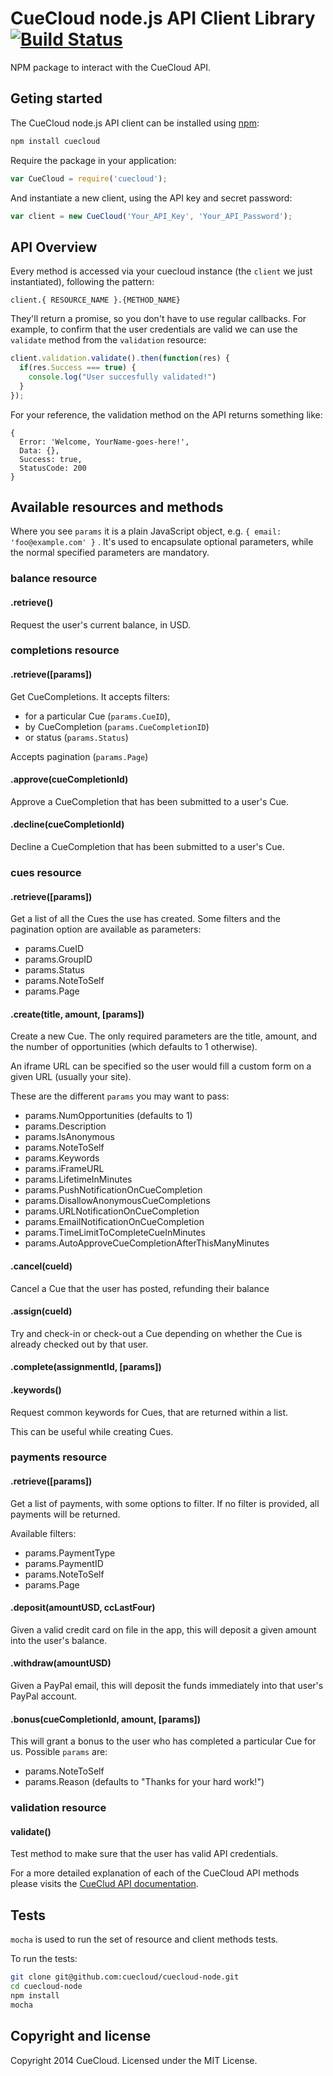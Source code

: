# CueCloud node.js API Client Library [![Build Status](https://travis-ci.org/cuecloud/cuecloud-node.png?branch=master)](https://travis-ci.org/cuecloud/cuecloud-node)

NPM package to interact with the CueCloud API.

## Geting started
The CueCloud node.js API client can be installed using [npm](https://www.npmjs.com/):
```bash
npm install cuecloud
```
Require the package in your application:
```js
var CueCloud = require('cuecloud');
```
And instantiate a new client, using the API key and secret password:

```js
var client = new CueCloud('Your_API_Key', 'Your_API_Password');
```

## API Overview
Every method is accessed via your cuecloud instance (the `client` we just instantiated), following the pattern:
```
client.{ RESOURCE_NAME }.{METHOD_NAME}
```
They'll return a promise, so you don't have to use regular callbacks. For example, to confirm that the user credentials are valid we can use the `validate` method from the `validation` resource:
```js
client.validation.validate().then(function(res) {
  if(res.Success === true) {
    console.log("User succesfully validated!")
  }
});
```
For your reference, the validation method on the API returns something like:
```
{
  Error: 'Welcome, YourName-goes-here!',
  Data: {},
  Success: true,
  StatusCode: 200
}
```

## Available resources and methods
Where you see `params` it is a plain JavaScript object, e.g. ``{ email: 'foo@example.com' }`` . It's used to encapsulate optional parameters, while the normal specified parameters are mandatory.
### balance resource
#### .retrieve()
Request the user's current balance, in USD.
### completions resource
#### .retrieve([params])
Get CueCompletions. It accepts filters:
 * for a particular Cue (`params.CueID`),
 * by CueCompletion (`params.CueCompletionID`)
 * or status (`params.Status`)

Accepts pagination (`params.Page`)
#### .approve(cueCompletionId)
Approve a CueCompletion that has been submitted to a user's Cue.
#### .decline(cueCompletionId)
Decline a CueCompletion that has been submitted to a user's Cue.
### cues resource
#### .retrieve([params])
Get a list of all the Cues the use has created. Some filters and the pagination option are available as parameters:
* params.CueID
* params.GroupID
* params.Status
* params.NoteToSelf
* params.Page

#### .create(title, amount, [params])
Create a new Cue. The only required parameters are the title, amount, and the number of opportunities (which defaults to 1 otherwise).

An iframe URL can be specified so the user would fill a custom form on a given URL (usually your site).

These are the different `params` you may want to pass:
* params.NumOpportunities (defaults to 1)
* params.Description
* params.IsAnonymous
* params.NoteToSelf
* params.Keywords
* params.iFrameURL
* params.LifetimeInMinutes
* params.PushNotificationOnCueCompletion
* params.DisallowAnonymousCueCompletions
* params.URLNotificationOnCueCompletion
* params.EmailNotificationOnCueCompletion
* params.TimeLimitToCompleteCueInMinutes
* params.AutoApproveCueCompletionAfterThisManyMinutes

#### .cancel(cueId)
Cancel a Cue that the user has posted, refunding their balance
#### .assign(cueId)
Try and check-in or check-out a Cue depending on whether the Cue is already checked out by that user.
#### .complete(assignmentId, [params])
#### .keywords()
Request common keywords for Cues, that are returned within a list.

This can be useful while creating Cues.
### payments resource
#### .retrieve([params])
Get a list of payments, with some options to filter. If no filter is provided, all payments will be returned.

Available filters:
* params.PaymentType
* params.PaymentID
* params.NoteToSelf
* params.Page

#### .deposit(amountUSD, ccLastFour)
Given a valid credit card on file in the app, this will deposit a given amount into the user's balance.
#### .withdraw(amountUSD)
Given a PayPal email, this will deposit the funds immediately into that user's PayPal account.
#### .bonus(cueCompletionId, amount, [params])
This will grant a bonus to the user who has completed a particular Cue for us. Possible `params` are:
* params.NoteToSelf
* params.Reason (defaults to "Thanks for your hard work!")

### validation resource
#### validate()
Test method to make sure that the user has valid API credentials.

For a more detailed explanation of each of the CueCloud API methods please visits the [CueClud API documentation](https://www.cuecloud.com/api/).

## Tests
`mocha` is used to run the set of resource and client methods tests.

To run the tests:
```bash
git clone git@github.com:cuecloud/cuecloud-node.git
cd cuecloud-node
npm install
mocha
```

## Copyright and license
Copyright 2014 CueCloud. Licensed under the MIT License.
